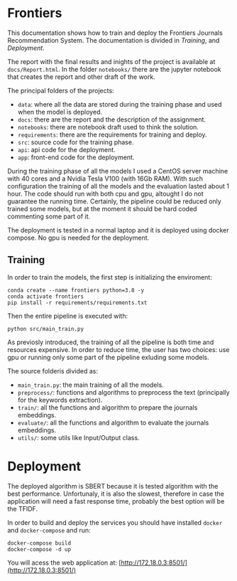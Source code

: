 # Frontiers

This documentation shows how to train and deploy the Frontiers Journals Recommendation System. The documentation is divided in *Training*, and *Deployment*.

The report with the final results and inights of the project is available at `docs/Report.html`. In the folder `notebooks/` there are the jupyter notebook that creates the report and other draft of the work.

The principal folders of the projects:
- `data`: where all the data are stored during the training phase and used when the model is deployed.
- `docs`: there are the report and the description of the assignment.
- `notebooks`: there are notebook draft used to think the solution.
- `requirements`: there are the requirements for training and deploy.
- `src`: source code for the training phase.
- `api`: api code for the deployment.
- `app`: front-end code for the deployment.

During the training phase of all the models I used a CentOS server machine with 40 cores and a Nvidia Tesla V100 (with 16Gb RAM). With such configuration the training of all the models and the evaluation lasted about 1 hour. The code should run with both cpu and gpu, altought I do not guarantee the running time. Certainly, the pipeline could be reduced only trained some models, but at the moment it should be hard coded commenting some part of it.

The deployment is tested in a normal laptop and it is deployed using docker compose. No gpu is needed for the deployment.

## Training

In order to train the models, the first step is initializing the enviroment:
```
conda create --name frontiers python=3.8 -y
conda activate frontiers
pip install -r requirements/requirements.txt
```

Then the entire pipeline is executed with:
```
python src/main_train.py
```
As previosly introduced, the training of all the pipeline is both time and resources expensive. In order to reduce time, the user has two choices: use gpu or running only some part of the pipeline exluding some models. 

The source folderis divided as:
- `main_train.py`: the main training of all the models.
- `preprocess/`: functions and algorithms to preprocess the text (principally for the keywords extraction).
- `train/`: all the functions and algorithm to prepare the journals embeddings.
- `evaluate/`: all the functions and algorithm to evaluate the journals embeddings.
- `utils/`: some utils like Input/Output class.

# Deployment

The deployed algorithm is SBERT because it is tested algorithm with the best performance. Unfortunaly, it is also the slowest, therefore in case the application will need a fast response time, probably the best option will be the TFIDF.

In order to build and deploy the services you should have installed `docker` and `docker-compose` and run: 
```
docker-compose build
docker-compose -d up
```

You will acess the web application at: [http://172.18.0.3:8501/](http://172.18.0.3:8501/)

